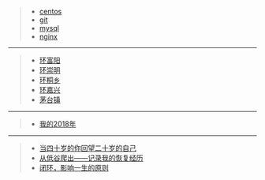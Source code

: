 > * [centos](#/note/linux/centos)
> * [git](#/note/middle/git)
> * [mysql](#/note/middle/mysql)
> * [nginx](#/note/middle/nginx)

---

> * [环富阳](#/bicycle/2018-09-16-fuyang)
> * [环崇明](#/bicycle/2018-09-24.chongming)
> * [环桐乡](#/bicycle/2018-11-09-tongxiang)
> * [环嘉兴](#/bicycle/2018-11-25-jiaxing)
> * [茅台镇](#/bicycle/maotai)

---

> * [我的2018年](#/note/me/我的2018年)

---

> * [当四十岁的你回望二十岁的自己](http://reader.s-reader.com/article/c0/3568443.html?l=02a1db025d5e393f681d8fef9af78bee&ft_size=&site_id=616)
> * [从低谷爬出——记录我的恢复经历](https://sspai.com/post/47447)
> * [闭环，影响一生的原则](https://mp.weixin.qq.com/s/uqfjYOj9oqqFhSpB91m7eg)
